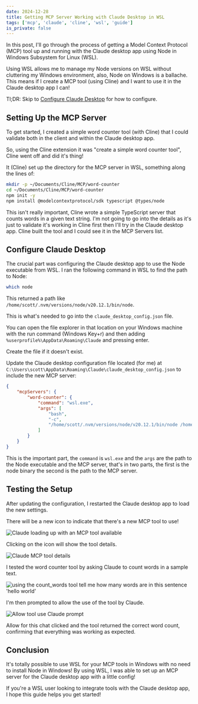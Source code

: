 ```yaml
---
date: 2024-12-28
title: Getting MCP Server Working with Claude Desktop in WSL
tags: ['mcp', 'claude', 'cline', 'wsl', 'guide']
is_private: false
---
```


<!-- cSpell:ignore modelcontextprotocol userprofile -->

In this post, I'll go through the process of getting a Model Context
Protocol (MCP) tool up and running with the Claude desktop app using
Node in Windows Subsystem for Linux (WSL).

Using WSL allows me to manage my Node versions on WSL without
cluttering my Windows environment, also, Node on Windows is a
ballache. This means if I create a MCP tool (using Cline) and I want
to use it in the Claude desktop app I can!

Tl;DR: Skip to [Configure Claude Desktop](#configure-claude-desktop)
for how to configure.

## Setting Up the MCP Server

To get started, I created a simple word counter tool (with Cline) that
I could validate both in the client and within the Claude desktop app.

So, using the Cline extension it was "create a simple word counter
tool", Cline went off and did it's thing!

It (Cline) set up the directory for the MCP server in WSL, something
along the lines of:

```bash
mkdir -p ~/Documents/Cline/MCP/word-counter
cd ~/Documents/Cline/MCP/word-counter
npm init -y
npm install @modelcontextprotocol/sdk typescript @types/node
```

This isn't really important, Cline wrote a simple TypeScript server
that counts words in a given text string. I'm not going to go into the
details as it's just to validate it's working in Cline first then I'll
try in the Claude desktop app. Cline built the tool and I could see it
in the MCP Servers list.

## Configure Claude Desktop

The crucial part was configuring the Claude desktop app to use the
Node executable from WSL. I ran the following command in WSL to find
the path to Node:

```bash
which node
```

This returned a path like
`/home/scott/.nvm/versions/node/v20.12.1/bin/node`.

This is what's needed to go into the `claude_desktop_config.json`
file.

You can open the file explorer in that location on your Windows
machine with the run command (Windows Key+r) and then adding
`%userprofile%\AppData\Roaming\Claude` and pressing enter.

Create the file if it doesn't exist.

Update the Claude desktop configuration file located (for me) at
`C:\Users\scott\AppData\Roaming\Claude\claude_desktop_config.json` to
include the new MCP server:

```json
{
	"mcpServers": {
		"word-counter": {
			"command": "wsl.exe",
			"args": [
				"bash",
				"-c",
				"/home/scott/.nvm/versions/node/v20.12.1/bin/node /home/scott/Documents/Cline/MCP/word-counter/build/index.js"
			]
		}
	}
}
```

This is the important part, the `command` is `wsl.exe` and the `args`
are the path to the Node executable and the MCP server, that's in two
parts, the first is the node binary the second is the path to the MCP
server.

## Testing the Setup

After updating the configuration, I restarted the Claude desktop app
to load the new settings.

There will be a new icon to indicate that there's a new MCP tool to
use!

![Claude loading up with an MCP tool available](https://res.cloudinary.com/defkmsrpw/image/upload/q_auto,f_auto/v1735404805/scottspence.com/fd9cc8c9-6084-4339-89a1-299d74eddda8.png)

Clicking on the icon will show the tool details.

![Claude MCP tool details](https://res.cloudinary.com/defkmsrpw/image/upload/q_auto,f_auto/v1735404936/scottspence.com/d36041cb-6a04-4858-b198-56466144aa01.png)

I tested the word counter tool by asking Claude to count words in a
sample text.

![using the count_words tool tell me how many words are in this sentence 'hello world'](https://res.cloudinary.com/defkmsrpw/image/upload/q_auto,f_auto/v1735405062/scottspence.com/7c86ad22-87b2-4608-9250-6557a3e25ce2.png)

I'm then prompted to allow the use of the tool by Claude.

![Allow tool use Claude prompt](https://res.cloudinary.com/defkmsrpw/image/upload/q_auto,f_auto/v1735405100/scottspence.com/dde10ca0-bb3c-45a5-84dd-45d83f25a277.png)

Allow for this chat clicked and the tool returned the correct word
count, confirming that everything was working as expected.

## Conclusion

It's totally possible to use WSL for your MCP tools in Windows with no
need to install Node in Windows! By using WSL, I was able to set up an
MCP server for the Claude desktop app with a little config!

If you're a WSL user looking to integrate tools with the Claude
desktop app, I hope this guide helps you get started!
